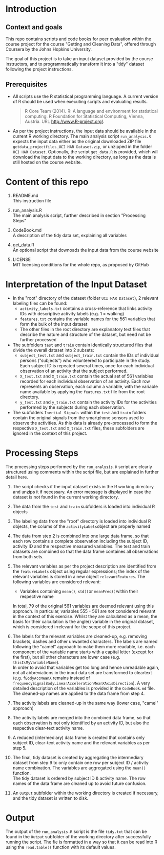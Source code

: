 # Introduction

## Context and goals

This repo contains scripts and code books for peer evaluation within the course project for the course "Getting and Cleaning Data", offered through Coursera by the Johns Hopkins University.

The goal of this project is to take an input dataset provided by the course instructors, and to programmatically transform it into a "tidy" dataset following the project instructions.

## Prerequisites

* All scripts use the R statistical programming language. A current version of R should be used when executing scripts and evaluating results.

   > R Core Team (2014). R: A language and environment for statistical computing. R Foundation for Statistical Computing, Vienna, Austria. URL http://www.R-project.org/.

* As per the project instructions, the input data should be available in the current R working directory. The main analysis script `run_analysis.R` expects the input data either as the original downloaded ZIP file `getdata_projectfiles_UCI HAR Dataset.zip`, or unzipped in the folder `UCI HAR Dataset`. Optionally, the script `get_data.R` is provided, which will download the input data to the working directory, as long as the data is still hosted on the course website.

# Content of this repo

1. README.md   
   This instruction file

2. run_analysis.R   
   The main analysis script, further described in section "Processing Steps"
   
3. CodeBook.md   
   A description of the tidy data set, explaining all variables
   
4. get_data.R   
   An optional script that downoads the input data from the course website
   
5. LICENSE   
   MIT licensing conditions for the whole repo, as proposed by GitHub
   
# Interpretation of the Input Dataset

* In the "root" directory of the dataset (folder `UCI HAR Dataset`), 2 relevant labeling files can be found:   
   * `activity_labels.txt` contains a cross-reference that links activity IDs with descriptive activity labels (e.g. 1 = walking)
   * `features.txt` contains the variable names for the 561 variables that form the bulk of the input dataset
   * The other files in the root directory are explanatory text files that describe the nature and structure of the dataset, but need not be further processed
* The subfolders `test` and `train` contain identically structured files that divide the overall dataset into 2 subsets:
   * `subject_test.txt` and `subject_train.txt` contain the IDs of individual persons ("subjects") who volunteered to participate in the study. Each subject ID is repeated several times, once for each individual observation of an activity that the subject performed.
   *  `X_test.txt` and `X_train.txt` contain the actual set of 561 variables recorded for each individual observation of an activity. Each row represents an observation, each column a variable, with the variable name available by applying the `features.txt` file from the root directory.
   * `y_test.txt` and `y_train.txt` contain the activity IDs for the activities performed by the subjects during each observation.
* The subfolders `Inertial Signals` within the `test` and `train` folders contain the original signals from the smartphone sensors used to observe the activities. As this data is already pre-processed to form the respective `X_test.txt` and `X_train.txt` files, these subfolders are ignored in the context of this project.

# Processing Steps

The processing steps performed by the `run_analysis.R` script are clearly structured using comments within the script file, but are explained in further detail here.

1. The script checks if the input dataset exists in the R working directory and unzips it if necessary. An error message is displayed in case the dataset is not found in the current working directory.
2. The data from the `test` and `train` subfolders is loaded into individual R objects
3. The labeling data from the "root" directory is loaded into individual R objects, the colums of the `activityLabels`object are properly named
4. The data from step 2 is combined into one large data frame, so that each row contains a complete observation including the subject ID, activity ID and the respective measured variables. The test and train datasets are combined so that the data frame containes all observations from both sets.
5. The relevant variables as per the project description are identified from the `featureLabels` object using regular expressions; the index of the relevant variables is stored in a new object `relevantFeatures`. The following variables are considered relevant:
   * Variables containing `mean()`, `std()`or `meanFreq()`within their respective name

   In total, 79 of the original 561 variables are deemed relevant using this approach. In particular, variables 555 - 561 are *not* considered relevant in the context of this exercise. Whilst they are calculated as a mean, the basis for their calculation is the angle() variable in the original dataset, which is considered irrelevant for the scope of this project.
6. The labels for the relevant variables are cleaned-up, e.g. removing brackets, dashes and other unwanted characters. The labels are named following the "camel" approach to make them more readable, i.e. each component of the variable name starts with a capital letter (except for the first), but all other characters are lower case (e.g. `thisIsMyVariableName`).   
In order to avoid that variables get too long and hence unreadable again, not all abbreviations in the input data set are transformed to cleartext (e.g. `fBodyAccMeanX` remains instead of `frequencySignalBodyLinearAccelerationMeanXAxisDirection`). A very detailed description of the variables is provided in the `CodeBook.md` file.    
The cleaned-up names are applied to the data frame from step 4.
7. The activity labels are cleaned-up in the same way (lower case, "camel" approach)
8. The activity labels are merged into the combined data frame, so that each observation is not only identified by an activity ID, but also the respective clear-text activity name.
9. A reduced (intermediary) data frame is created that contains only subject ID, clear-text activity name and the relevant variables as per step 5.
10. The final, tidy dataset is created by aggregating the intermediary dataset from step 9 to only contain one row per subject ID / activity name combination. The variables are aggregated using the `mean()` function.   
The tidy dataset is ordered by subject ID & activity name. The row names of the data frame are cleaned up to avoid future confusion.
11. An `Output` subfolder within the working directory is created if necessary, and the tidy dataset is written to disk.

# Output
The output of the `run_analysis.R` script is the file `tidy.txt` that can be found in the `Output` subfolder of the working directory after successfully running the script. The fie is formatted in a way so that it can be read into R using the `read.table()` function with its default values.